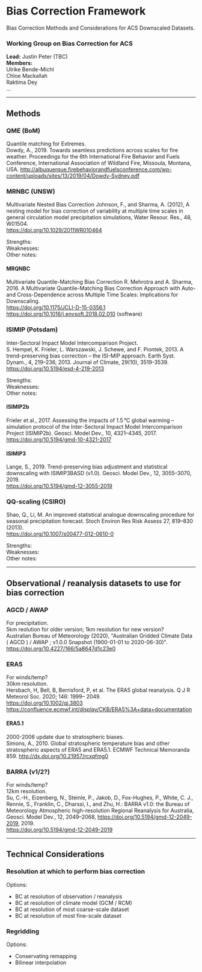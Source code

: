 # Bias Correction Framework
Bias Correction Methods and Considerations for ACS Downscaled Datasets.

### Working Group on Bias Correction for ACS
**Lead:** Justin Peter (TBC)  
**Members:**  
Ulrike Bende-Michl  
Chloe Mackallah  
Raktima Dey  
...

---
## Methods

### QME (BoM)
Quantile matching for Extremes.  
Dowdy, A., 2019. Towards seamless predictions across scales for fire weather. Proceedings for the 6th International Fire Behavior and Fuels Conference, International Association of Wildland Fire, Missoula, Montana, USA.
http://albuquerque.firebehaviorandfuelsconference.com/wp-content/uploads/sites/13/2019/04/Dowdy-Sydney.pdf

### MRNBC (UNSW)
Multivariate Nested Bias Correction
Johnson, F., and Sharma, A. (2012), A nesting model for bias correction of variability at multiple time scales in general circulation model precipitation simulations, Water Resour. Res., 48, W01504.  
https://doi.org/10.1029/2011WR010464  

Strengths:  
Weaknesses:  
Other notes:  

#### MRQNBC
Multivariate Quantile-Matching Bias Correction
R. Mehrotra and A. Sharma, 2016. A Multivariate Quantile-Matching Bias Correction Approach with Auto- and Cross-Dependence across Multiple Time Scales: Implications for Downscaling.  
https://doi.org/10.1175/JCLI-D-15-0356.1  
https://doi.org/10.1016/j.envsoft.2018.02.010 (software)

### ISIMIP (Potsdam)
Inter-Sectoral Impact Model Intercomparison Project.  
S. Hempel, K. Frieler, L. Warszawski, J. Schewe, and F. Piontek, 2013. A trend-preserving bias correction – the ISI-MIP approach. Earth Syst. Dynam., 4, 219–236, 2013. Journal of Climate, 29(10), 3519-3539. 
https://doi.org/10.5194/esd-4-219-2013

Strengths:  
Weaknesses:  
Other notes:  

#### ISIMIP2b
Frieler et al., 2017. Assessing the impacts of 1.5 °C global warming – simulation protocol of the Inter-Sectoral Impact Model Intercomparison Project (ISIMIP2b). Geosci. Model Dev., 10, 4321–4345, 2017.  
https://doi.org/10.5194/gmd-10-4321-2017

#### ISIMIP3
Lange, S., 2019. Trend-preserving bias adjustment and statistical downscaling with ISIMIP3BASD (v1.0). Geosci. Model Dev., 12, 3055–3070, 2019.  
https://doi.org/10.5194/gmd-12-3055-2019

### QQ-scaling (CSIRO)
Shao, Q., Li, M. An improved statistical analogue downscaling procedure for seasonal precipitation forecast. Stoch Environ Res Risk Assess 27, 819–830 (2013).  
https://doi.org/10.1007/s00477-012-0610-0

Strengths:  
Weaknesses:  
Other notes:  

---
## Observational / reanalysis datasets to use for bias correction

### AGCD / AWAP
For precipitation.  
5km reolution for older version; 1km resolution for new version?  
Australian Bureau of Meteorology (2020), "Australian Gridded Climate Data ( AGCD ) / AWAP ; v1.0.0 Snapshot (1900-01-01 to 2020-06-30)".  
https://doi.org/10.4227/166/5a8647d1c23e0

### ERA5
For winds/temp?  
30km resolution.  
Hersbach, H, Bell, B, Berrisford, P, et al. The ERA5 global reanalysis. Q J R Meteorol Soc. 2020; 146: 1999– 2049.  
https://doi.org/10.1002/qj.3803
https://confluence.ecmwf.int/display/CKB/ERA5%3A+data+documentation

#### ERA5.1
2000-2006 update due to stratospheric biases.  
Simons, A., 2010. Global stratospheric temperature bias and other stratospheric aspects of ERA5 and ERA5.1. ECMWF Technical Memoranda 859.
http://dx.doi.org/10.21957/rcxqfmg0

### BARRA (v1/2?)
For winds/temp?  
12km resolution.  
Su, C.-H., Eizenberg, N., Steinle, P., Jakob, D., Fox-Hughes, P., White, C. J., Rennie, S., Franklin, C., Dharssi, I., and Zhu, H.: BARRA v1.0: the Bureau of Meteorology Atmospheric high-resolution Regional Reanalysis for Australia, Geosci. Model Dev., 12, 2049–2068, https://doi.org/10.5194/gmd-12-2049-2019, 2019.  
https://doi.org/10.5194/gmd-12-2049-2019


---
## Technical Considerations

### Resolution at which to perform bias correction
Options:
- BC at resolution of observation / reanalysis
- BC at resolution of climate model (GCM / RCM)
- BC at resolution of most coarse-scale dataset
- BC at resolution of most fine-scale dataset

### Regridding 
Options:
- Conservating remapping
- Bilinear interpolation
